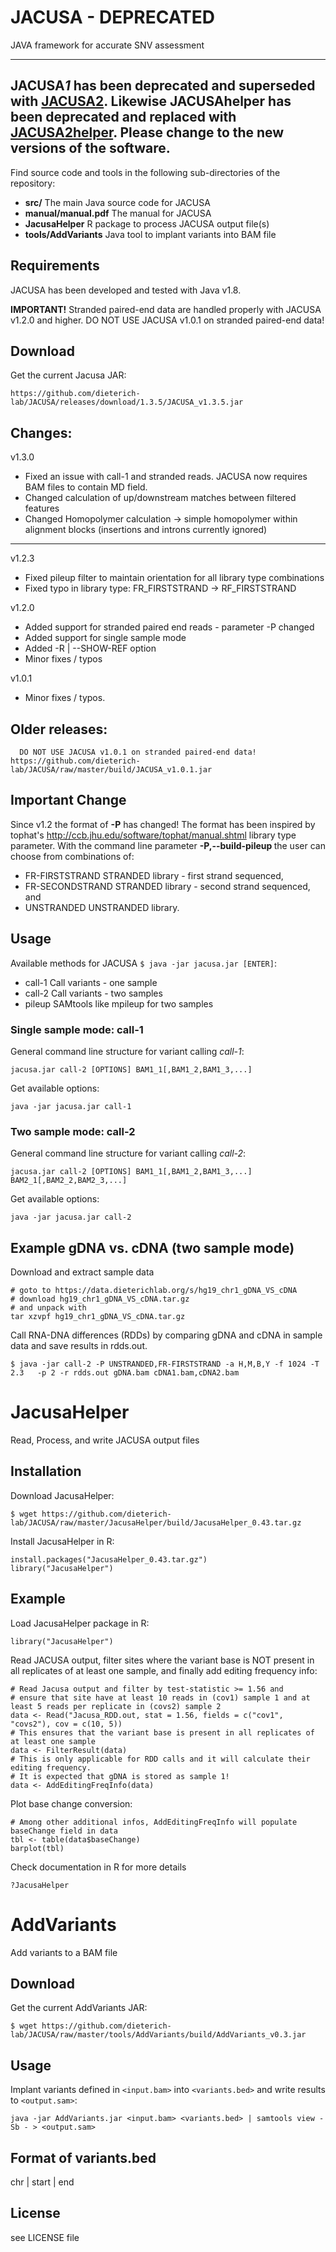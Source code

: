 JACUSA - DEPRECATED
===================

JAVA framework for accurate SNV assessment

---
JACUSA*1* has been deprecated and superseded with [JACUSA2](https://github.com/dieterich-lab/JACUSA2).
Likewise JACUSAhelper has been deprecated and replaced with [JACUSA2helper](https://github.com/dieterich-lab/JACUSA2).
Please change to the new versions of the software.
---

Find source code and tools in the following sub-directories of the repository:

* **src/** The main Java source code for JACUSA
* **manual/manual.pdf** The manual for JACUSA 
* **JacusaHelper** R package to process JACUSA output file(s)
* **tools/AddVariants** Java tool to implant variants into BAM file

Requirements
------------

JACUSA has been developed and tested with Java v1.8.

**IMPORTANT!** 
Stranded paired-end data are handled properly with JACUSA v1.2.0 and higher.
DO NOT USE JACUSA v1.0.1 on stranded paired-end data! 

Download
--------

Get the current Jacusa JAR:

```
https://github.com/dieterich-lab/JACUSA/releases/download/1.3.5/JACUSA_v1.3.5.jar
```

Changes:
--------
v1.3.0
* Fixed an issue with call-1 and stranded reads. JACUSA now requires BAM files to contain MD field.
* Changed calculation of up/downstream matches between filtered features
* Changed Homopolymer calculation -> simple homopolymer within alignment blocks (insertions and introns currently ignored)
--------
v1.2.3
* Fixed pileup filter to maintain orientation for all library type combinations
* Fixed typo in library type: FR_FIRSTSTRAND -> RF_FIRSTSTRAND

v1.2.0
* Added support for stranded paired end reads - parameter -P changed
* Added support for single sample mode
* Added -R | --SHOW-REF option
* Minor fixes / typos

v1.0.1
* Minor fixes / typos.

Older releases:
---------------
```
  DO NOT USE JACUSA v1.0.1 on stranded paired-end data!
https://github.com/dieterich-lab/JACUSA/raw/master/build/JACUSA_v1.0.1.jar
```

Important Change
----------------

Since v1.2 the format of **-P** has changed!
The format has been inspired by tophat's http://ccb.jhu.edu/software/tophat/manual.shtml library type parameter.
With the command line parameter **-P,--build-pileup <BUILD-PILEUP>** the user can choose from combinations of:

* FR-FIRSTSTRAND
  STRANDED library - first strand sequenced,
* FR-SECONDSTRAND
  STRANDED library - second strand sequenced, and
* UNSTRANDED
  UNSTRANDED library.

Usage
-----

Available methods for JACUSA ```$ java -jar jacusa.jar [ENTER]```: 

* call-1  Call variants - one sample
* call-2	Call variants - two samples
* pileup	SAMtools like mpileup for two samples

### Single sample mode: call-1 ###

General command line structure for variant calling *call-1*:

```
jacusa.jar call-2 [OPTIONS] BAM1_1[,BAM1_2,BAM1_3,...]
```

Get available options:

```
java -jar jacusa.jar call-1
```

### Two sample mode: call-2 ###

General command line structure for variant calling *call-2*:

```
jacusa.jar call-2 [OPTIONS] BAM1_1[,BAM1_2,BAM1_3,...] BAM2_1[,BAM2_2,BAM2_3,...]
```

Get available options:

```
java -jar jacusa.jar call-2
```

Example gDNA vs. cDNA (two sample mode)
---------------------------------------

Download and extract sample data 

```
# goto to https://data.dieterichlab.org/s/hg19_chr1_gDNA_VS_cDNA
# download hg19_chr1_gDNA_VS_cDNA.tar.gz
# and unpack with
tar xzvpf hg19_chr1_gDNA_VS_cDNA.tar.gz
```

Call RNA-DNA differences (RDDs) by comparing gDNA and cDNA in sample data and save results in rdds.out.

```
$ java -jar call-2 -P UNSTRANDED,FR-FIRSTSTRAND -a H,M,B,Y -f 1024 -T 2.3	-p 2 -r rdds.out gDNA.bam cDNA1.bam,cDNA2.bam
```

JacusaHelper
============

Read, Process, and write JACUSA output files 

Installation
------------

Download JacusaHelper: 

```
$ wget https://github.com/dieterich-lab/JACUSA/raw/master/JacusaHelper/build/JacusaHelper_0.43.tar.gz
```

Install JacusaHelper in R:

```
install.packages("JacusaHelper_0.43.tar.gz")
library("JacusaHelper")
```

Example
-------

Load JacusaHelper package in R:

```
library("JacusaHelper")
```

Read JACUSA output, filter sites where the variant base is NOT present in all replicates of at least one sample, and finally add editing frequency info:

```
# Read Jacusa output and filter by test-statistic >= 1.56 and 
# ensure that site have at least 10 reads in (cov1) sample 1 and at least 5 reads per replicate in (covs2) sample 2
data <- Read("Jacusa_RDD.out, stat = 1.56, fields = c("cov1", "covs2"), cov = c(10, 5))
# This ensures that the variant base is present in all replicates of at least one sample
data <- FilterResult(data)
# This is only applicable for RDD calls and it will calculate their editing frequency.
# It is expected that gDNA is stored as sample 1!
data <- AddEditingFreqInfo(data)
```

Plot base change conversion:

```
# Among other additional infos, AddEditingFreqInfo will populate baseChange field in data
tbl <- table(data$baseChange)
barplot(tbl)
```

Check documentation in R for more details
```
?JacusaHelper
```

AddVariants
===========

Add variants to a BAM file

Download
--------

Get the current AddVariants JAR:

```
$ wget https://github.com/dieterich-lab/JACUSA/raw/master/tools/AddVariants/build/AddVariants_v0.3.jar
```

Usage
-----

Implant variants defined in `<input.bam>` into `<variants.bed>` and write results to `<output.sam>`:

```
java -jar AddVariants.jar <input.bam> <variants.bed> | samtools view -Sb - > <output.sam>
```

Format of variants.bed
----------------------
chr | start | end

License
-------

see LICENSE file
